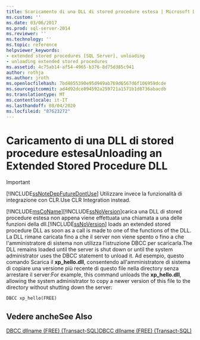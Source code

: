 ```yaml
---
title: Scaricamento di una DLL di stored procedure estesa | Microsoft Docs
ms.custom: ''
ms.date: 03/06/2017
ms.prod: sql-server-2014
ms.reviewer: ''
ms.technology: ''
ms.topic: reference
helpviewer_keywords:
- extended stored procedures [SQL Server], unloading
- unloading extended stored procedures
ms.assetid: 4c75ab14-af54-4965-b376-8d75d385c941
author: rothja
ms.author: jroth
ms.openlocfilehash: 7bd4855390e95d949ab769d6567d6f106959dcde
ms.sourcegitcommit: ad4d92dce894592a259721a1571b1d8736abacdb
ms.translationtype: MT
ms.contentlocale: it-IT
ms.lasthandoff: 08/04/2020
ms.locfileid: "87623272"
---
```

# <a name="unloading-an-extended-stored-procedure-dll"></a><span data-ttu-id="48df8-102">Caricamento di una DLL di stored procedure estesa</span><span class="sxs-lookup"><span data-stu-id="48df8-102">Unloading an Extended Stored Procedure DLL</span></span>
    
> [!IMPORTANT]  
>  [!INCLUDE[ssNoteDepFutureDontUse](../../includes/ssnotedepfuturedontuse-md.md)] <span data-ttu-id="48df8-103">Utilizzare invece la funzionalità di integrazione con CLR.</span><span class="sxs-lookup"><span data-stu-id="48df8-103">Use CLR Integration instead.</span></span>  
  
 [!INCLUDE[msCoName](../../includes/msconame-md.md)]<span data-ttu-id="48df8-104">[!INCLUDE[ssNoVersion](../../includes/ssnoversion-md.md)]carica una DLL di stored procedure estesa non appena viene effettuata una chiamata a una delle funzioni della dll.</span><span class="sxs-lookup"><span data-stu-id="48df8-104">[!INCLUDE[ssNoVersion](../../includes/ssnoversion-md.md)] loads an extended stored procedure DLL as soon as a call is made to one of the functions of the DLL.</span></span> <span data-ttu-id="48df8-105">La DLL rimane caricata fino a che il server non viene spento o fino a che l'amministratore di sistema non utilizza l'istruzione DBCC per scaricarla.</span><span class="sxs-lookup"><span data-stu-id="48df8-105">The DLL remains loaded until the server is shut down or until the system administrator uses the DBCC statement to unload it.</span></span> <span data-ttu-id="48df8-106">Ad esempio, questo comando Scarica il **xp_hello.dll**, consentendo all'amministratore di sistema di copiare una versione più recente di questo file nella directory senza arrestare il server:</span><span class="sxs-lookup"><span data-stu-id="48df8-106">For example, this command unloads the **xp_hello.dll**, allowing the system administrator to copy a newer version of this file to the directory without shutting down the server:</span></span>  
  
```  
DBCC xp_hello(FREE)  
```  
  
## <a name="see-also"></a><span data-ttu-id="48df8-107">Vedere anche</span><span class="sxs-lookup"><span data-stu-id="48df8-107">See Also</span></span>  
 [<span data-ttu-id="48df8-108">DBCC dllname &#40;FREE&#41; &#40;Transact-SQL&#41;</span><span class="sxs-lookup"><span data-stu-id="48df8-108">DBCC dllname &#40;FREE&#41; &#40;Transact-SQL&#41;</span></span>](/sql/t-sql/database-console-commands/dbcc-dllname-free-transact-sql)  
  
  
